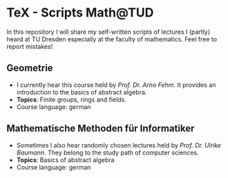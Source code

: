# TeX - Scripts Math@TUD

In this repository I will share my self-written scripts of lectures I (partly) heard at TU Dresden especially at the faculty of mathematics. 
Feel free to report mistakes!

## Geometrie
- I currently hear this course held by *Prof. Dr. Arno Fehm*. 
It provides an introduction to the basics of abstract algebra.
- **Topics**: Finite groups, rings and fields.
- Course language: german

## Mathematische Methoden für Informatiker
- Sometimes I also hear randomly chosen lectures held by *Prof. Dr. Ulrike Baumann*. They belong to the study path of computer sciences.
- **Topics**: Basics of abstract algebra
- Course language: german